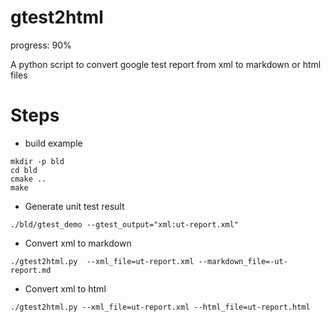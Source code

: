 # gtest2html

progress: 90%

A python script to convert google test report from xml to markdown or html files

# Steps

* build example

```
mkdir -p bld
cd bld
cmake ..
make
```

* Generate unit test result

```
./bld/gtest_demo --gtest_output="xml:ut-report.xml"
```

* Convert xml to markdown

```
./gtest2html.py  --xml_file=ut-report.xml --markdown_file=-ut-report.md
```

* Convert xml to html

```
./gtest2html.py --xml_file=ut-report.xml --html_file=ut-report.html
```
